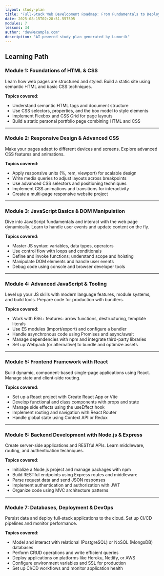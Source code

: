 ```yaml
---
layout: study-plan
title: "Full-Stack Web Development Roadmap: From Fundamentals to Deployment (2025)"
date: 2025-08-15T02:28:51.557595
modules: 7
lessons: 34
author: "dev@example.com"
description: "AI-powered study plan generated by Lumorik"
---
```


## Learning Path

### Module 1: Foundations of HTML & CSS

Learn how web pages are structured and styled. Build a static site using semantic HTML and basic CSS techniques.

**Topics covered:**

- Understand semantic HTML tags and document structure
- Use CSS selectors, properties, and the box model to style elements
- Implement Flexbox and CSS Grid for page layouts
- Build a static personal portfolio page combining HTML and CSS

---

### Module 2: Responsive Design & Advanced CSS

Make your pages adapt to different devices and screens. Explore advanced CSS features and animations.

**Topics covered:**

- Apply responsive units (%, rem, viewport) for scalable design
- Write media queries to adjust layouts across breakpoints
- Use advanced CSS selectors and positioning techniques
- Implement CSS animations and transitions for interactivity
- Create a multi-page responsive website project

---

### Module 3: JavaScript Basics & DOM Manipulation

Dive into JavaScript fundamentals and interact with the web page dynamically. Learn to handle user events and update content on the fly.

**Topics covered:**

- Master JS syntax: variables, data types, operators
- Use control flow with loops and conditionals
- Define and invoke functions; understand scope and hoisting
- Manipulate DOM elements and handle user events
- Debug code using console and browser developer tools

---

### Module 4: Advanced JavaScript & Tooling

Level up your JS skills with modern language features, module systems, and build tools. Prepare code for production with bundlers.

**Topics covered:**

- Work with ES6+ features: arrow functions, destructuring, template literals
- Use ES modules (import/export) and configure a bundler
- Handle asynchronous code using Promises and async/await
- Manage dependencies with npm and integrate third-party libraries
- Set up Webpack (or alternative) to bundle and optimize assets

---

### Module 5: Frontend Framework with React

Build dynamic, component-based single-page applications using React. Manage state and client-side routing.

**Topics covered:**

- Set up a React project with Create React App or Vite
- Develop functional and class components with props and state
- Manage side effects using the useEffect hook
- Implement routing and navigation with React Router
- Handle global state using Context API or Redux

---

### Module 6: Backend Development with Node.js & Express

Create server-side applications and RESTful APIs. Learn middleware, routing, and authentication techniques.

**Topics covered:**

- Initialize a Node.js project and manage packages with npm
- Build RESTful endpoints using Express routes and middleware
- Parse request data and send JSON responses
- Implement authentication and authorization with JWT
- Organize code using MVC architecture patterns

---

### Module 7: Databases, Deployment & DevOps

Persist data and deploy full-stack applications to the cloud. Set up CI/CD pipelines and monitor performance.

**Topics covered:**

- Model and interact with relational (PostgreSQL) or NoSQL (MongoDB) databases
- Perform CRUD operations and write efficient queries
- Deploy applications on platforms like Heroku, Netlify, or AWS
- Configure environment variables and SSL for production
- Set up CI/CD workflows and monitor application health

